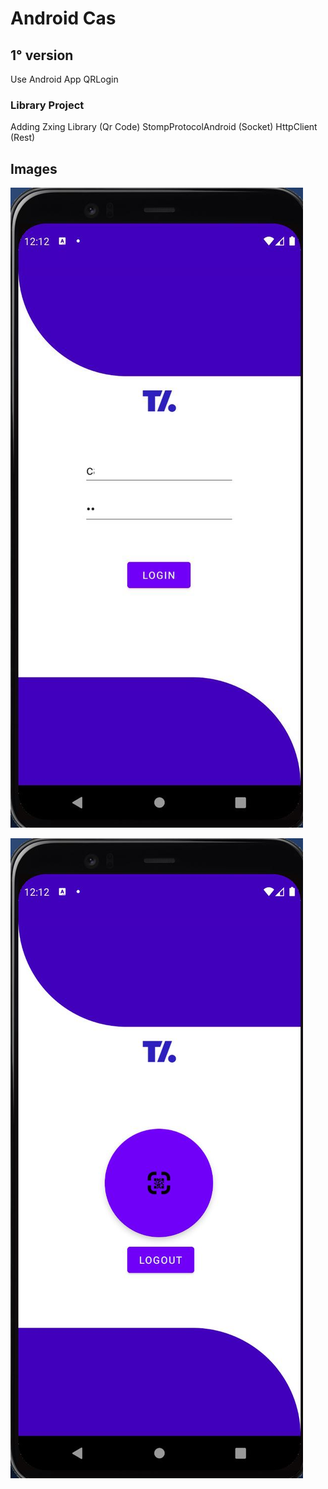 # Android Cas
## 1° version
Use Android App QRLogin
### Library Project
Adding Zxing Library (Qr Code)
StompProtocolAndroid (Socket)
HttpClient (Rest)



## Images

![Screen1](./screen1.jpg)

![Screen2](./screen2.jpg)
